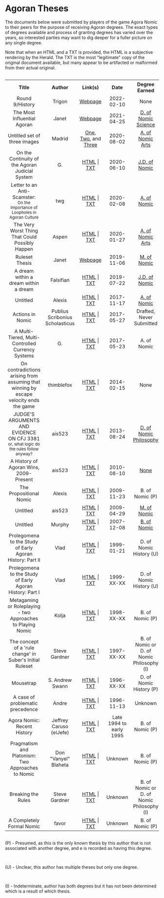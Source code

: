 <h1>Agoran Theses</h1>

<p>The documents below were submitted by players of the game Agora Nomic to their peers for the purpose of receiving Agoran degrees. The exact types of degrees available and process of granting degrees has varied over the years, so interested parties may want to dig deeper for a fuller picture on any single degree.</p>

<p>Note that when an HTML and a TXT is provided, the HTML is a subjective rendering by the Herald. The TXT is the most "legitimate" copy of the original document available, but many appear to be artifacted or malformed from their actual original.</p>
<br>

<table style="text-align:center; margin:auto">
  <tr>
    <th>Title</th>
    <th>Author</th>
    <th>Link(s)</th>
    <th>Date</th>
    <th>Degree Earned</th>
  </tr>
  <tr>
    <td class="ttitle">Round 9/History</td>
    <td>Trigon</td>
    <td><a href="https://infinite.nomic.space/wiki/index.php?title=Round_9/History">Webpage</a></td>
    <td>2022-02-10</td>
    <td>None</td>
  </tr>
  <tr>
    <td class="ttitle">The Most Influential Agoran</td>
    <td>Janet</td>
    <td><a href="https://randomnetcat.github.io/assessor-thesis/">Webpage</a></td>
    <td>2021-04-25</td>
    <td><a href="https://www.mail-archive.com/agora-official@agoranomic.org/msg11216.html">D. of Nomic Science</a></td>
  </tr>
  <tr>
    <td class="ttitle">Untitled set of three images</td>
    <td>Madrid</td>
    <td><a href="theses/original/2020-08-02-madrid/madrid-0.png">One</a>, <a href="theses/theses/original/2020-08-02-madrid/madrid-1.png">Two</a>, and <a href="theses/theses/original/2020-08-02-madrid/madrid-2.png">Three</a></td>
    <td>2020-08-02</td>
    <td><a href="https://www.mail-archive.com/agora-business@agoranomic.org/msg38537.html">A. of Nomic Arts</a></td>
  </tr>
  <tr>
    <td class="ttitle">On the Continuity of the Agoran Judicial System</td>
    <td>G.</td>
    <td><a href="theses/html/2020-06-10-G..html">HTML</a> | <a href="theses/original/2020-06-10-G..txt">TXT</a></td>
    <td>2020-06-10</td>
    <td><a href="https://mailman.agoranomic.org/cgi-bin/mailman/private/agora-official/2020-June/013762.html">J.D. of Nomic</a></td>
  </tr>
  <tr>
    <td class="ttitle">Letter to an Anti-Scamster:</br><small>On the Importance of Loopholes in Agoran Culture</small></td>
    <td>twg</td>
    <td><a href="theses/html/2020-02-08-twg.html">HTML</a> | <a href="theses/original/2020-02-08-twg.txt">TXT</a></td>
    <td>2020-02-08</td>
    <td><a href="https://www.mail-archive.com/agora-official@agoranomic.org/msg09825.html">A. of Nomic</a></td>
  </tr>
  <tr>
    <td class="ttitle">The Very Worst Thing That Could Possibly Happen</td>
    <td>Aspen</td>
    <td><a href="theses/html/2020-01-27-Aspen.html">HTML</a> | <a href="theses/original/2020-01-27-Aspen.txt">TXT</a></td>
    <td>2020-01-27</td>
    <td><a href="https://www.mail-archive.com/agora-official@agoranomic.org/msg10446.html">A. of Nomic Arts</a></td>
  </tr>
  <tr>
    <td class="ttitle">Ruleset Thesis</td>
    <td>Janet</td>
    <td><a href="https://agoranomic.org/ruleset-thesis/">Webpage</a></td>
    <td>2019-11-06</td>
    <td><a href="https://www.mail-archive.com/agora-business@agoranomic.org/msg35148.html">M. of Nomic</a></td>
  </tr>
  <tr>
    <td class="ttitle">A dream within a dream within a dream</td>
    <td>Falsifian</td>
    <td><a href="theses/html/2019-07-22-Falsifian.html">HTML</a> | <a href="theses/original/2019-07-22-Falsifian.txt">TXT</a></td>
    <td>2019-07-22</td>
    <td><a href="https://www.mail-archive.com/agora-official@agoranomic.org/msg09473.html">J.D. of Nomic</a></td>
  </tr>
  <tr>
    <td class="ttitle">Untitled</td>
    <td>Alexis</td>
    <td><a href="theses/html/2017-11-17-Alexis.html">HTML</a> | <a href="theses/original/2017-11-17-Alexis.txt">TXT</a></td>
    <td>2017-11-17</td>
    <td><a href="https://mailman.agoranomic.org/cgi-bin/mailman/private/agora-official/2017-November/011999.html">A. of Nomic</a></td>
  </tr>
  <tr>
    <td class="ttitle">Actions in Nomic</td>
    <td>Publius Scribonius Scholasticus</td>
    <td><a href="theses/html/2017-05-27-PSS-DRAFT.html">HTML</a> | <a href="theses/original/2017-05-27-PSS-DRAFT.txt">TXT</a></td>
    <td>2017-05-27</td>
    <td>Drafted, Never Submitted</td>
  </tr>
  <tr>
    <td class="ttitle">A Multi-Tiered, Multi-Controlled Currency Systems</td>
    <td>G.</td>
    <td><a href="theses/html/2017-05-23-G..html">HTML</a> | <a href="theses/original/2017-05-23-G..txt">TXT</a></td>
    <td>2017-05-23</td>
    <td>A. of Nomic</td>
  </tr>
  <tr>
    <td class="ttitle">On contradictions arising from assuming that winning by escape velocity ends the game</td>
    <td>thimblefox</td>
    <td><a href="theses/html/2014-02-15-Thimblefox.html">HTML</a> | <a href="theses/original/2014-02-15-Thimblefox.txt">TXT</a></td>
    <td>2014-02-15</td>
    <td>None</td>
  </tr>
  <tr>
    <td class="ttitle">JUDGE'S ARGUMENTS AND EVIDENCE ON CFJ 3381 </br><small>or, what logic do the rules follow anyway?</small></td>
    <td>ais523</td>
    <td><a href="theses/html/2013-08-24-ais523.html">HTML</a> | <a href="theses/original/2013-08-24-ais523.txt">TXT</a></td>
    <td>2013-08-24</td>
    <td><a href="https://mailman.agoranomic.org/cgi-bin/mailman/private/agora-official/2013-August/010501.html">D. of Nomic Philosophy</a></td>
  </tr>
  <tr>
    <td class="ttitle">A History of Agoran Wins, 2009-Present</td>
    <td>ais523</td>
    <td><a href="theses/html/2010-08-10-ais523.html">HTML</a> | <a href="theses/original/2010-08-10-ais523.txt">TXT</a></td>
    <td>2010-08-10</td>
    <td><a href="https://mailman.agoranomic.org/cgi-bin/mailman/private/agora-official/2013-August/010468.html">None</a></td>
  </tr>
  <tr>
    <td class="ttitle">The Propositional Nomic</td>
    <td>Alexis</td>
    <td><a href="theses/html/2009-11-23-Alexis.html">HTML</a> | <a href="theses/original/2009-11-23-Alexis.txt">TXT</a></td>
    <td>2009-11-23</td>
    <td>B. of Nomic (P)</td>
  </tr>
  <tr>
    <td class="ttitle">Untitled</td>
    <td>ais523</td>
    <td><a href="theses/html/2009-04-29-ais523.html">HTML</a> | <a href="theses/original/2009-04-29-ais523.txt">TXT</a></td>
    <td>2009-04-29</td>
    <td><a href="https://mailman.agoranomic.org/cgi-bin/mailman/private/agora-business/2009-May/020608.html">M. of Nomic</a></td>
  </tr>
  <tr>
    <td class="ttitle">Untitled</td>
    <td>Murphy</td>
    <td><a href="theses/html/2007-12-08-Murphy.html">HTML</a> | <a href="theses/original/2007-12-08-Murphy.txt">TXT</a></td>
    <td>2007-12-08</td>
    <td><a href="https://mailman.agoranomic.org/cgi-bin/mailman/private/agora-official/2007-December/003688.html">B. of Nomic</a></td>
  </tr>
  <tr>
    <td class="ttitle">Prolegomena to the Study of Early Agoran History: Part II</td>
    <td>Vlad</td>
    <td><a href="theses/html/1999-01-21-Vlad.html">HTML</a> | <a href="theses/original/1999-01-21-Vlad.txt">TXT</a></td>
    <td>1999-01-21</td>
    <td>D. of Nomic History (U)</td>
  </tr>
  <tr>
    <td class="ttitle">Prolegomena to the Study of Early Agoran History: Part I</td>
    <td>Vlad</td>
    <td><a href="theses/html/1999-XX-XX-Vlad.html">HTML</a> | <a href="theses/original/1999-XX-XX-Vlad.txt">TXT</a></td>
    <td>1999-XX-XX</td>
    <td>D. of Nomic History (U)</td>
  </tr>
  <tr>
    <td class="ttitle">Metagaming or Roleplaying - two Approaches to Playing Nomic</td>
    <td>Kolja</td>
    <td><a href="theses/html/1998-XX-XX-Kolja.html">HTML</a> | <a href="theses/original/1998-XX-XX-Kolja.txt">TXT</a></td>
    <td>1998-XX-XX</td>
    <td>B. of Nomic (P)</td>
  </tr>
  <tr>
    <td class="ttitle">The concept of a 'rule change' in Suber's Initial Ruleset</td>
    <td>Steve Gardner</td>
    <td><a href="theses/html/1997-XX-XX-Steve.html">HTML</a> | <a href="theses/original/1997-XX-XX-Steve.txt">TXT</a></td>
    <td>1997-XX-XX</td>
    <td>B. of Nomic or D. of Nomic Philosophy (I)</td>
  </tr>
  <tr>
    <td class="ttitle">Mousetrap</td>
    <td>S. Andrew Swann</td>
    <td><a href="theses/html/1996-XX-XX-Swann.html">HTML</a> | <a href="theses/original/1996-XX-XX-Swann.txt">TXT</a></td>
    <td>1996-XX-XX</td>
    <td>D. of Nomic History (P)</td>
  </tr>
  <tr>
    <td class="ttitle">A case of problematic precedence</td>
    <td>Andre</td>
    <td><a href="theses/html/1996-11-13-Andre.html">HTML</a> | <a href="theses/original/1996-11-13-Andre.txt">TXT</a></td>
    <td>1996-11-13</td>
    <td>Unknown</td>
  </tr>
  <tr>
    <td class="ttitle">Agora Nomic: Recent History</td>
    <td>Jeffrey Caruso (elJefe)</td>
    <td><a href="theses/html/1995-XX-XX-elJefe.html">HTML</a> | <a href="theses/original/1995-XX-XX-elJefe.txt">TXT</a></td>
    <td>Late 1994 to early 1995</td>
    <td>B. of Nomic (P)</td>
  </tr>
  <tr>
    <td class="ttitle">Pragmatism and Platonism: Two Approaches to Nomic</td>
    <td>Don "Vanyel" Blaheta</td>
    <td><a href="theses/html/XXXX-XX-XX-Vanyel.html">HTML</a> | <a href="theses/original/XXXX-XX-XX-Vanyel.txt">TXT</a></td>
    <td>Unknown</td>
    <td>B. of Nomic (P)</td>
  </tr>
  <tr>
    <td class="ttitle">Breaking the Rules</td>
    <td>Steve Gardner</td>
    <td><a href="theses/html/XXXX-XX-XX-Steve.html">HTML</a> | <a href="theses/original/XXXX-XX-XX-Steve.txt">TXT</a></td>
    <td>Unknown</td>
    <td>B. of Nomic or D. of Nomic Philosophy (I)</td>
  </tr>
  <tr>
    <td class="ttitle">A Completely Formal Nomic</td>
    <td>favor</td>
    <td><a href="theses/html/XXXX-XX-XX-favor.html">HTML</a> | <a href="theses/original/XXXX-XX-XX-favor.txt">TXT</a></td>
    <td>Unknown</td>
    <td>B. of Nomic (P)</td>
  </tr>
</table> 
<br>
<p>(P) - Presumed, as this is the only known thesis by this author that is not associated with another degree, and e is recorded as having this degree.</p><br>
<p>(U) - Unclear, this author has multiple theses but only one degree.</p><br>
<p>(I) - Indeterminate, author has both degrees but it has not been determined which is a result of which thesis.</p>
